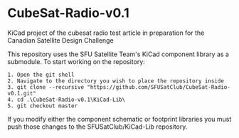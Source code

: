 # CubeSat-Radio-v0.1
KiCad project of the cubesat radio test article in preparation for the Canadian Satellite Design Challenge

This repository uses the SFU Satellite Team's KiCad component library as a submodule.
To start working on the repository:

```
1. Open the git shell
2. Navigate to the directory you wish to place the repository inside
3. git clone --recursive "https://github.com/SFUSatClub/CubeSat-Radio-v0.1.git"
4. cd .\CubeSat-Radio-v0.1\KiCad-Lib\
5. git checkout master
```

If you modify either the component schematic or footprint libraries you must push those changes to the SFUSatClub/KiCad-Lib repository.

